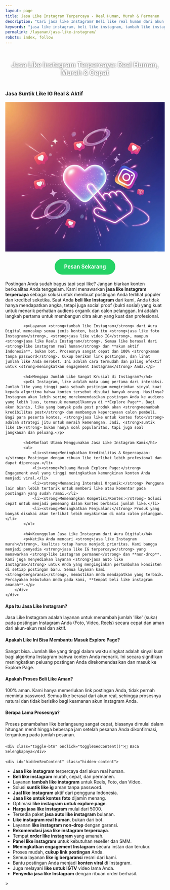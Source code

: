 ```yaml
---
layout: page
title: Jasa Like Instagram Terpercaya - Real Human, Murah & Permanen
description: "Cari jasa like Instagram? Beli like real human dari akun aktif Indonesia. Layanan suntik like IG terpercaya, aman, murah, dan bergaransi untuk menaikkan engagement dan masuk Explore Page."
keywords: "jasa like instagram, beli like instagram, tambah like instagram, jual like instagram, suntik like ig, order like instagram, panel like instagram, like instagram real human, like instagram aktif, like instagram indonesia, like instagram permanen, like instagram non-drop, jasa like ig terpercaya, jasa like instagram aman, like ig bergaransi, jasa like foto instagram, jasa like reels instagram, beli like video ig, jasa like untuk kontes, like instagram untuk explore page, meningkatkan engagement instagram, jasa like instagram murah, harga jasa like instagram, jasa auto like instagram, apakah aman beli like instagram, rekomendasi jasa like instagram"
permalink: /layanan/jasa-like-instagram/
robots: index, follow
---
```


<script type="application/ld+json">
{
  "@context": "https://schema.org",
  "@graph": [
    {
      "@type": "WebSite",
      "@id": "https://auradigital.id/#website",
      "url": "https://auradigital.id/",
      "name": "auradigital.id"
    },
    {
      "@type": "WebPage",
      "@id": "https://auradigital.id/layanan/jasa-like-instagram/#webpage",
      "url": "https://auradigital.id/layanan/jasa-like-instagram/",
      "name": "Jasa Like Instagram | Real Aktif, Murah & Terpercaya",
      "isPartOf": {
        "@id": "https://auradigital.id/#website"
      },
      "breadcrumb": {
        "@id": "https://auradigital.id/layanan/jasa-like-instagram/#breadcrumb"
      },
      "description": "Butuh jasa like Instagram? Kami adalah solusi untuk membuat postingan Anda terlihat populer dan kredibel. Layanan suntik like IG terpercaya dari akun real untuk membantu post masuk Explore Page."
    },
    {
      "@type": "Service",
      "name": "Jasa Like Instagram",
      "serviceType": "Social Media Engagement",
      "provider": {
        "@type": "WebSite",
        "name": "auradigital.id",
        "url": "https://auradigital.id/"
      },
      "areaServed": {
        "@type": "Country",
        "name": "Indonesia"
      },
      "description": "Jasa tambah like Instagram dari akun real human Indonesia untuk meningkatkan engagement dan kredibilitas postingan Reels dan Foto. Layanan terpercaya untuk membantu konten Anda menjadi viral."
    },
    {
      "@type": "Product",
      "name": "Paket Like Instagram (Reels & Foto)",
      "image": "https://raw.githubusercontent.com/AzkaAtta/azkaatta.github.io/main/image/jasa-like-instagram.webp",
      "description": "Beli paket like untuk postingan Instagram (Foto, Video, Reels). Dikerjakan oleh akun real dan aktif untuk meningkatkan engagement, kredibilitas, dan peluang masuk Explore Page.",
      "brand": {
        "@type": "Brand",
        "name": "auradigital.id"
      },
      "offers": {
        "@type": "Offer",
        "priceCurrency": "IDR",
        "price": "2000",
        "availability": "https://schema.org/InStock",
        "url": "https://auradigital.id/layanan/jasa-like-instagram/"
      }
    },
    {
      "@type": "BreadcrumbList",
      "@id": "https://auradigital.id/layanan/jasa-like-instagram/#breadcrumb",
      "itemListElement": [
        {
          "@type": "ListItem",
          "position": 1,
          "name": "Home",
          "item": "https://auradigital.id/"
        },
        {
          "@type": "ListItem",
          "position": 2,
          "name": "Layanan",
          "item": "https://auradigital.id/layanan/"
        },
        {
          "@type": "ListItem",
          "position": 3,
          "name": "Jasa Like Instagram",
          "item": "https://auradigital.id/layanan/jasa-like-instagram/"
        }
      ]
    },
    {
      "@type": "FAQPage",
      "mainEntity": [
        {
          "@type": "Question",
          "name": "Apa itu Jasa Like Instagram?",
          "acceptedAnswer": {
            "@type": "Answer",
            "text": "Jasa Like Instagram adalah layanan untuk menambah jumlah 'like' atau 'suka' pada postingan Instagram Anda (baik foto, video, maupun Reels) dari akun-akun real dan aktif."
          }
        },
        {
          "@type": "Question",
          "name": "Apakah Like ini bisa membantu masuk Explore Page?",
          "acceptedAnswer": {
            "@type": "Answer",
            "text": "Ya, jumlah like yang tinggi dalam waktu singkat adalah sinyal kuat bagi algoritma Instagram bahwa konten Anda menarik. Ini secara signifikan meningkatkan peluang postingan Anda direkomendasikan dan masuk ke Explore Page."
          }
        },
        {
          "@type": "Question",
          "name": "Apakah prosesnya aman?",
          "acceptedAnswer": {
            "@type": "Answer",
            "text": "Sangat aman. Kami hanya memerlukan link postingan Anda, tidak perlu password. Semua like berasal dari akun real human, sehingga prosesnya terlihat natural dan tidak berisiko bagi akun Anda."
          }
        }
      ]
    }
  ]
}
</script>

<h2 style="text-align: center; color: #fff; text-shadow: 0 0 4px rgba(0,0,0,0.7); padding: 20px 15px;">
    Jasa Like Instagram Terpercaya: Real Human, Murah & Cepat
</h2>

<div class="jasa-top-komen-tiktok-container">
    <div class="service-card" id="jasa-like-instagram-card" onclick="toggleService(this)">
        <h3>Jasa Suntik Like IG Real & Aktif</h3>
        <img src="https://raw.githubusercontent.com/AzkaAtta/azkaatta.github.io/main/image/jasa-like-instagram.webp" alt="Jasa Like Instagram untuk Explore Page" style="max-width:100%; height:auto;" loading="lazy">
        <a href="https://wa.me/62895402343693?text=Halo,%20saya%20tertarik%20dengan%20Jasa%20Like%20Instagram.%20Bisa%20info%20lebih%20lanjut?" target="_blank" class="whatsapp-button" style="display: block; width: fit-content; margin: 20px auto; padding: 15px 30px; background-color: #25D366; color: white; text-align: center; text-decoration: none; border-radius: 50px; font-size: 1.2em; font-weight: bold; transition: background-color 0.3s ease;">
            Pesan Sekarang
        </a>
        <div class="service-description">
            <p>Postingan Anda sudah bagus tapi sepi like? Jangan biarkan konten berkualitas Anda tenggelam. Kami menawarkan <strong>jasa like Instagram terpercaya</strong> sebagai solusi untuk membuat postingan Anda terlihat populer dan kredibel seketika. Saat Anda <strong>beli like Instagram</strong> dari kami, Anda tidak hanya mendapatkan angka, tetapi juga social proof (bukti sosial) yang kuat untuk menarik perhatian audiens organik dan calon pelanggan. Ini adalah langkah pertama untuk membangun citra akun yang kuat dan profesional.</p>

            <p>Layanan <strong>tambah like Instagram</strong> dari Aura Digital mencakup semua jenis konten, baik itu <strong>jasa like foto Instagram</strong>, <strong>jasa like video IG</strong>, maupun <strong>jasa like Reels Instagram</strong>. Semua like berasal dari <strong>like instagram real human</strong> dan **akun aktif Indonesia**, bukan bot. Prosesnya sangat cepat dan 100% <strong>aman tanpa password</strong>. Cukup berikan link postingan, dan lihat jumlah like Anda meroket. Ini adalah cara termudah dan paling efektif untuk <strong>meningkatkan engagement Instagram</strong> Anda.</p>

            <h4>Mengapa Jumlah Like Sangat Krusial di Instagram?</h4>
            <p>Di Instagram, like adalah mata uang pertama dari interaksi. Jumlah like yang tinggi pada sebuah postingan mengirimkan sinyal kuat kepada algoritma bahwa konten tersebut disukai banyak orang. Hasilnya? Instagram akan lebih sering merekomendasikan postingan Anda ke audiens yang lebih luas, termasuk menampilkannya di **Explore Page**. Bagi akun bisnis, like yang banyak pada post produk akan <strong>menambah kredibilitas post</strong> dan membangun kepercayaan calon pembeli. Bagi para peserta kontes, <strong>jasa like untuk kontes foto</strong> adalah strategi jitu untuk meraih kemenangan. Jadi, <strong>suntik like IG</strong> bukan hanya soal popularitas, tapi juga soal jangkauan dan peluang.</p>

            <h4>Manfaat Utama Menggunakan Jasa Like Instagram Kami</h4>
            <ul>
                <li><strong>Meningkatkan Kredibilitas & Kepercayaan:</strong> Postingan dengan ribuan like terlihat lebih profesional dan dapat dipercaya.</li>
                <li><strong>Peluang Masuk Explore Page:</strong> Engagement awal yang tinggi meningkatkan kemungkinan konten Anda menjadi viral.</li>
                <li><strong>Memancing Interaksi Organik:</strong> Pengguna lain akan lebih tertarik untuk memberi like atau komentar pada postingan yang sudah ramai.</li>
                <li><strong>Memenangkan Kompetisi/Kontes:</strong> Solusi cepat untuk menjadi pemenang dalam kontes berbasis jumlah like.</li>
                <li><strong>Meningkatkan Penjualan:</strong> Produk yang banyak disukai akan terlihat lebih meyakinkan di mata calon pelanggan.</li>
            </ul>

            <h4>Keunggulan Jasa Like Instagram dari Aura Digital</h4>
            <p>Ketika Anda mencari <strong>jasa like Instagram murah</strong>, kualitas tetap harus menjadi prioritas. Kami bangga menjadi penyedia <strong>jasa like IG terpercaya</strong> yang menawarkan <strong>like instagram permanen</strong> dan **non-drop**. Kami juga menyediakan layanan <strong>jasa auto like Instagram</strong> untuk Anda yang menginginkan pertumbuhan konsisten di setiap postingan baru. Semua layanan kami <strong>bergaransi</strong>, memastikan Anda mendapatkan yang terbaik. Percayakan kebutuhan Anda pada kami, **tempat beli like instagram amanah**.</p>
        </div>
    </div>
</div>

<style>
  /* Struktur CSS Anda tidak diubah */
</style>

<div class="accordion">
  <div class="accordion-item">
    <div class="accordion-title"><h4>Apa Itu Jasa Like Instagram?</h4></div>
    <div class="accordion-content">
      Jasa Like Instagram adalah layanan untuk menambah jumlah 'like' (suka) pada postingan Instagram Anda (Foto, Video, Reels) secara cepat dan aman dari akun-akun real dan aktif.
    </div>
  </div>

  <div class="accordion-item">
    <div class="accordion-title"><h4>Apakah Like Ini Bisa Membantu Masuk Explore Page?</h4></div>
    <div class="accordion-content">
      Sangat bisa. Jumlah like yang tinggi dalam waktu singkat adalah sinyal kuat bagi algoritma Instagram bahwa konten Anda menarik. Ini secara signifikan meningkatkan peluang postingan Anda direkomendasikan dan masuk ke Explore Page.
    </div>
  </div>

  <div class="accordion-item">
    <div class="accordion-title"><h4>Apakah Proses Beli Like Aman?</h4></div>
    <div class="accordion-content">
      100% aman. Kami hanya memerlukan link postingan Anda, tidak pernah meminta password. Semua like berasal dari akun real, sehingga prosesnya natural dan tidak berisiko bagi keamanan akun Instagram Anda.
    </div>
  </div>
  
  <div class="accordion-item">
    <div class="accordion-title"><h4>Berapa Lama Prosesnya?</h4></div>
    <div class="accordion-content">
      Proses penambahan like berlangsung sangat cepat, biasanya dimulai dalam hitungan menit hingga beberapa jam setelah pesanan Anda dikonfirmasi, tergantung pada jumlah pesanan.
    </div>
  </div>
</div>

<script>
  // Struktur JS Anda tidak diubah
</script>


<style>
  /* Struktur CSS Anda tidak diubah */
</style>

<div class="toggle-container">

    <div class="toggle-btn" onclick="toggleSeoContent()">📌 Baca Selengkapnya</div>
    
    <div id="hiddenSeoContent" class="hidden-content">
   <ul>
    <li><strong>Jasa like instagram</strong> terpercaya dari akun real human.</li>
    <li><strong>Beli like instagram</strong> murah, cepat, dan permanen.</li>
    <li>Layanan <strong>tambah like instagram</strong> untuk Reels, Foto, dan Video.</li>
    <li>Solusi <strong>suntik like ig</strong> aman tanpa password.</li>
    <li><strong>Jual like instagram</strong> aktif dari pengguna Indonesia.</li>
    <li><strong>Jasa like untuk kontes foto</strong> dijamin menang.</li>
    <li>Optimasi <strong>like instagram untuk explore page</strong>.</li>
    <li><strong>Harga jasa like instagram</strong> mulai dari 5000.</li>
    <li>Tersedia paket <strong>jasa auto like instagram</strong> bulanan.</li>
    <li><strong>Like instagram real human</strong>, bukan dari bot.</li>
    <li>Layanan <strong>like instagram non-drop</strong> dengan garansi.</li>
    <li><strong>Rekomendasi jasa like instagram terpercaya</strong>.</li>
    <li>Tempat <strong>order like instagram</strong> yang amanah.</li>
    <li><strong>Panel like instagram</strong> untuk kebutuhan reseller dan SMM.</li>
    <li><strong>Meningkatkan engagement Instagram</strong> secara instan dan terukur.</li>
    <li>Proses mudah, <strong>cukup link postingan</strong> Anda.</li>
    <li>Semua layanan <strong>like ig bergaransi</strong> resmi dari kami.</li>
    <li>Bantu postingan Anda menjadi <strong>konten viral</strong> di Instagram.</li>
    <li>Juga melayani <strong>like untuk IGTV</strong> video lama Anda.</li>
    <li><strong>Penyedia jasa like Instagram</strong> dengan ribuan order berhasil.</li>
</ul>
    </div>
</div>

<style>
    .toggle-container {
        margin-top: 20px; 
    }
    .toggle-btn {
        cursor: pointer;
        /* Warna tombol diubah agar kontras dengan background gelap */
        color: #67e8f9; /* Biru Cyan Terang */
        text-decoration: underline;
        display: inline-block;
        font-weight: bold;
        text-shadow: 0 1px 2px rgba(0,0,0,0.5);
    }
    .hidden-content {
        /* KUNCI #1: Konten disembunyikan di awal */
        display: none; 
        
        /* KUNCI #2: Style diubah menjadi transparan & teks putih */
        background: rgba(0, 0, 0, 0.25); /* Background semi-transparan gelap */
        backdrop-filter: blur(8px);
        color: #ffffff; /* Warna teks utama menjadi putih */
        border: 1px solid rgba(255, 255, 255, 0.15); /* Border efek kaca */
        
        margin-top: 15px;
        padding: 20px;
        border-radius: 12px;
        text-shadow: 0 1px 2px rgba(0,0,0,0.5); /* Bayangan agar teks mudah dibaca */
    }
    .hidden-content ul {
        margin: 0;
        padding-left: 20px;
    }
    .hidden-content li {
        margin-bottom: 8px;
    }
    .hidden-content strong {
        color: #93c5fd; /* Warna biru muda untuk keyword */
    }
</style>>

<script>
    function toggleSeoContent() {
        var content = document.getElementById("hiddenSeoContent");
        var button = document.querySelector(".toggle-btn");
        
        // Cek apakah konten sedang tersembunyi atau tidak
        if (content.style.display === "none" || content.style.display === "") {
            content.style.display = "block";
            button.textContent = "📌 Tutup Selengkapnya";
        } else {
            content.style.display = "none";
            button.textContent = "📌 Baca Selengkapnya";
        }
    }
</script>
<script>
    // Struktur JS Anda tidak diubah
</script>
